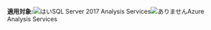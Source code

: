 **適用対象:**![はい](media/yes.png)SQL Server 2017 Analysis Services![ありません](media/no.png)Azure Analysis Services